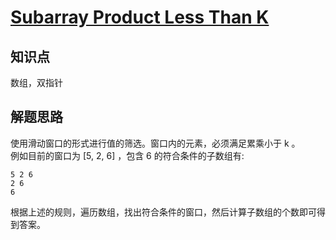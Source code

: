 # [Subarray Product Less Than K](https://leetcode.com/problems/subarray-product-less-than-k/)

## 知识点

数组，双指针

## 解题思路

使用滑动窗口的形式进行值的筛选。窗口内的元素，必须满足累乘小于 k 。  
例如目前的窗口为 [5, 2, 6] ，包含 6 的符合条件的子数组有:

```text
5 2 6
2 6
6
```

根据上述的规则，遍历数组，找出符合条件的窗口，然后计算子数组的个数即可得到答案。
